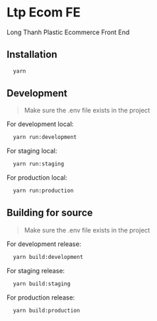# Ltp Ecom FE

Long Thanh Plastic Ecommerce Front End

## Installation

```sh
  yarn
```

## Development

> Make sure the .env file exists in the project

For development local:

```sh
  yarn run:development
```

For staging local:

```sh
  yarn run:staging
```

For production local:

```sh
  yarn run:production
```

## Building for source

> Make sure the .env file exists in the project

For development release:

```sh
  yarn build:development
```

For staging release:

```sh
  yarn build:staging
```

For production release:

```sh
  yarn build:production
```

